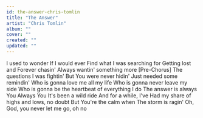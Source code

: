 ```yaml
---
id: the-answer-chris-tomlin
title: "The Answer"
artist: "Chris Tomlin"
album: ""
cover: ""
created: ""
updated: ""
---
```


I used to wonder
If I would ever
Find what I was searching for
Getting lost and
Forever chasin'
Always wantin' something more
[Pre-Chorus]
The questions I was fightin'
But You were never hidin'
Just needed some remindin'
Who is gonna love me all my life
Who is gonna never leave my side
Who is gonna be the heartbeat of everything I do
The answer is always You
Always You
It's been a wild ride
And for a while, I've
Had my share of highs and lows, no doubt
But You're the calm when
The storm is ragin'
Oh, God, you never let me go, oh no